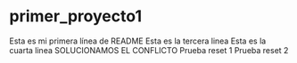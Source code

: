 # primer_proyecto1
Esta es mi primera línea de README
Esta es la tercera linea
Esta es la cuarta linea
SOLUCIONAMOS EL CONFLICTO
Prueba reset 1
Prueba reset 2


